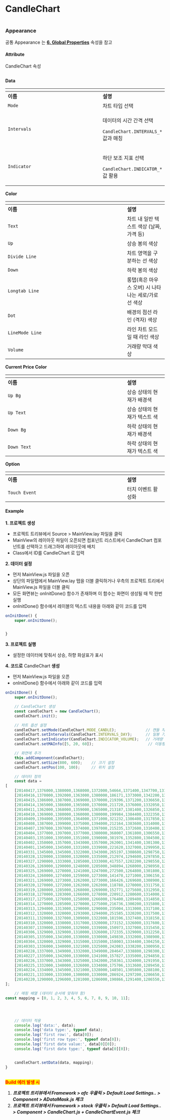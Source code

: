 # CandleChart

<figure><img src="../../.gitbook/assets/스크린샷 2025-07-02 112359.png" alt=""><figcaption></figcaption></figure>

### Appearance

공통 Appearance 는 [**6. Global Properties**](<../../Guide for SpiderGen/06  SpiderGen Editor/04  Properties Pane/02 Appearence.md>) 속성을 참고

#### Attribute

CandleChart 속성

<figure><img src="../../.gitbook/assets/스크린샷 2025-07-02 112736.png" alt=""><figcaption></figcaption></figure>



**Data**

<table data-header-hidden><thead><tr><th width="361"></th><th></th></tr></thead><tbody><tr><td><strong>이름</strong></td><td><strong>설명</strong></td></tr><tr><td><code>Mode</code></td><td>차트 타입 선택</td></tr><tr><td><code>Intervals</code></td><td><p>데이터의 시간 간격 선택</p><p> <code>CandleChart.INTERVALS_*</code> 값과 매칭</p></td></tr><tr><td><code>Indicator</code></td><td><p>하단 보조 지표 선택 </p><p><code>CandleChart.INDICATOR_*</code> 값 활용</p></td></tr></tbody></table>

**Color**

<table data-header-hidden><thead><tr><th width="361"></th><th></th></tr></thead><tbody><tr><td><strong>이름</strong></td><td><strong>설명</strong></td></tr><tr><td><code>Text</code></td><td>차트 내 일반 텍스트 색상 (날짜, 가격 등)</td></tr><tr><td><code>Up</code></td><td>상승 봉의 색상</td></tr><tr><td><code>Divide Line</code></td><td>차트 영역을 구분하는 선 색상</td></tr><tr><td><code>Down</code></td><td>하락 봉의 색상</td></tr><tr><td><code>Longtab Line</code></td><td>롱탭(혹은 마우스 오버) 시 나타나는 세로/가로 선 색상</td></tr><tr><td><code>Dot</code></td><td>배경의 점선 라인 (격자) 색상</td></tr><tr><td><code>LineMode Line</code></td><td>라인 차트 모드일 때 라인 색상</td></tr><tr><td><code>Volume</code></td><td>거래량 막대 색상</td></tr></tbody></table>

**Current Price Color**

<table data-header-hidden><thead><tr><th width="361"></th><th></th></tr></thead><tbody><tr><td><strong>이름</strong></td><td><strong>설명</strong></td></tr><tr><td><code>Up Bg</code></td><td>상승 상태의 현재가 배경색</td></tr><tr><td><code>Up Text</code></td><td>상승 상태의 현재가 텍스트 색</td></tr><tr><td><code>Down Bg</code></td><td>하락 상태의 현재가 배경색</td></tr><tr><td><code>Down Text</code></td><td>하락 상태의 현재가 텍스트 색</td></tr></tbody></table>

**Option**

<table data-header-hidden><thead><tr><th width="361"></th><th></th></tr></thead><tbody><tr><td><strong>이름</strong></td><td><strong>설명</strong></td></tr><tr><td><code>Touch Event</code></td><td>터치 이벤트 활성화</td></tr></tbody></table>



#### Example

**1. 프로젝트 생성**

* 프로젝트 트리뷰에서 Source > MainView.lay 파일을 클릭
* MainView의 레이아웃 파일이 오픈되면 컴포넌트 리스트에서 CandleChart 컴포넌트를 선택하고 드래그하여 레이아웃에 배치
* Class에서 ID를 CandleChart 로 입력

**2. 데이터 설정**

* 먼저 MainView.js 파일을 오픈
* 상단의 파일탭에서 MainView.lay 탭을 더블 클릭하거나 우측의 프로젝트 트리에서 MainView.js 파일을 더블 클릭
* 모든 화면뷰는 onInitDone() 함수가 존재하며 이 함수는 화면이 생성될 때 딱 한번 실행
* onInitDone() 함수에서 레이블의 텍스트 내용을 아래와 같이 코드를 입력

```javascript
onInitDone() {
    super.onInitDone();


}
```

**3. 프로젝트 실행**

* 설정한 데이터에 맞춰서 상승, 하향 화살표가 표시



**4. 코드로** CandleChart **생성**

* 먼저 MainView.js 파일을 오픈
* onInitDone() 함수에서 아래와 같이 코드를 입력

```javascript
onInitDone() {
    super.onInitDone();

    // CandleChart 생성
    const candleChart = new CandleChart();
    candleChart.init();

    // 차트 옵션 설정
    candleChart.setMode(CandleChart.MODE_CANDLE);             // 캔들 차트
    candleChart.setIntervals(CandleChart.INTERVALS_DAY);      // 일봉 기준
    candleChart.setIndicator(CandleChart.INDICATOR_VOLUME);   // 거래량 보조지표
    candleChart.setMAInfo([5, 20, 60]);                        // 이동평균선 설정

    // 화면에 추가
    this.addComponent(candleChart);
    candleChart.setSize(800, 600);    // 크기 설정
    candleChart.setPos(100, 100);     // 위치 설정

    // 데이터 정의
    const data = 
[
	[20140417,1376000,1380000,1368000,1372000,54664,1371400,1347700,1315333.3333333333,177027.6,244619.15,221857.01666666666],
	[20140416,1370000,1392000,1363000,1380000,186171,1373000,1342200,1314533.3333333333,206091.6,247825.35,223466.71666666667],
	[20140415,1386000,1387000,1369000,1370000,219396,1371200,1336650,1313466.6666666667,233103.8,246155.35,223258.13333333333],
	[20140414,1365000,1386000,1365000,1370000,211720,1376000,1332050,1312166.6666666667,231657.4,246231.15,223859.61666666667],
	[20140411,1362000,1368000,1359000,1365000,213187,1381400,1326850,1311016.6666666667,232360.4,244465.15,223581.76666666666],
	[20140410,1369000,1380000,1360000,1380000,199984,1384400,1322350,1309916.6666666667,263324.4,244642.6,223944.46666666667],
	[20140409,1394000,1395000,1364000,1371000,321232,1386400,1317850,1308800,299722.8,246393.6,225516.95],
	[20140408,1387000,1399000,1375000,1394000,212164,1383600,1314000,1307533.3333333333,287876.6,242911.25,225646.2],
	[20140407,1397000,1397000,1374000,1397000,215235,1372600,1310400,1305500,289767.8,241382.85,228173.18333333332],
	[20140404,1377000,1397000,1377000,1380000,368007,1361800,1306550,1303466.6666666667,299760.2,239278.7,231669.58333333334],
	[20140403,1351000,1395000,1351000,1390000,381976,1352800,1304500,1301983.3333333333,268753.6,228427,232361.01666666666],
	[20140402,1350000,1357000,1343000,1357000,262001,1341400,1301300,1300550,275869.8,217944.95,232582.48333333334],
	[20140401,1345000,1345000,1331000,1339000,221620,1327000,1299950,1299716.6666666667,293248.4,212336.4,234794.4],
	[20140331,1345000,1345000,1322000,1343000,265197,1308600,1298750,1299000,303424.4,209155.55,239932.93333333332],
	[20140328,1320000,1338000,1320000,1335000,212974,1294600,1297850,1298433.3333333333,278680.6,207999.85,245854.65],
	[20140327,1290000,1333000,1285000,1333000,417557,1282200,1298550,1299050,269371,211583.5,247941.11666666667],
	[20140326,1269000,1290000,1248000,1285000,348894,1268000,1298950,1300100,209617.2,198597,244485.16666666666],
	[20140325,1269000,1270000,1241000,1247000,272500,1264800,1301800,1302150,170392.6,194070.35,242772.86666666667],
	[20140324,1260000,1274000,1259000,1273000,141478,1271000,1306150,1304950,160075,189230.65,241891.31666666668],
	[20140321,1269000,1273000,1262000,1273000,166426,1269600,1308900,1307616.6666666667,167059.4,189581.8,243079.75],
	[20140320,1270000,1272000,1262000,1262000,118788,1270000,1311750,1310183.3333333333,177121.4,195606.7,243108.45],
	[20140319,1280000,1285000,1268000,1269000,152771,1275600,1312950,1312933.3333333333,200364.6,199210.6,244646.11666666667],
	[20140318,1270000,1283000,1266000,1278000,220912,1280600,1314000,1315133.3333333333,220127.4,197751.8,245733],
	[20140317,1275000,1276000,1258000,1266000,176400,1289400,1314850,1317083.3333333333,212264.2,192616.85,244638.6],
	[20140314,1270000,1285000,1270000,1275000,216736,1300200,1315800,1319316.6666666667,211614.6,193183.5,244683.4],
	[20140313,1294000,1313000,1290000,1290000,235004,1313000,1317100,1321233.3333333333,198462,188567.45,244422.21666666667],
	[20140312,1320000,1320000,1293000,1294000,251585,1320200,1317500,1323233.3333333333,185928.2,182655.7,245492.83333333334],
	[20140311,1320000,1327000,1309000,1322000,181596,1327400,1318150,1325333.3333333333,165577.2,180103.85,244842.8],
	[20140310,1320000,1330000,1317000,1320000,173152,1326000,1317600,1327300,160858.6,183708.05,244401.4],
	[20140307,1339000,1339000,1329000,1339000,150973,1327000,1315450,1329533.3333333333,174644.8,182850.1,243847.83333333334],
	[20140306,1329000,1329000,1310000,1326000,172335,1329000,1312250,1331016.6666666667,201379.6,185245.05,244380.76666666666],
	[20140305,1335000,1341000,1330000,1330000,149830,1332000,1308900,1332916.6666666667,198478,191825.75,245001.73333333334],
	[20140304,1320000,1329000,1315000,1315000,158003,1334400,1304250,1334616.6666666667,220184.2,199260.9,246119.23333333334],
	[20140303,1336000,1340000,1321000,1325000,242083,1338200,1300950,1337050,223724.8,207393.75,246085.38333333333],
	[20140228,1337000,1349000,1332000,1349000,284647,1338800,1298300,1339416.6666666667,205008.4,211548.8,244546.6],
	[20140227,1335000,1342000,1330000,1341000,157827,1335000,1294850,1341833.3333333333,205463.8,216498.3,242053.21666666667],
	[20140226,1337000,1343000,1325000,1342000,258361,1324000,1291950,1344383.3333333333,212071.6,220308.3,242971.06666666668],
	[20140225,1332000,1340000,1326000,1334000,175706,1313600,1289450,1346516.6666666667,185118.4,220736.55,241782.28333333333],
	[20140224,1334000,1345000,1321000,1328000,148501,1305800,1288100,1348933.3333333333,173619.8,225953,241715.93333333332],
	[20140221,1333000,1333000,1300000,1330000,286924,1297200,1286650,1351216.6666666667,181466.2,228864.9,241446.01666666666],
	[20140220,1290000,1296000,1281000,1286000,190866,1291400,1286550,1353216.6666666667,148964.4,225345.2,239522.15]
];

    // 매핑 배열 (데이터 순서에 맞춰야 함)
const mapping = [0, 1, 2, 3, 4, 5, 6, 7, 8, 9, 10, 11];




    // 데이터 적용
    console.log('data:', data);
    console.log('data type:', typeof data);
    console.log('first row:', data[0]);
    console.log('first row type:', typeof data[0]);
    console.log('first date value:', data[0][0]);
    console.log('first date type:', typeof data[0][0]);


    candleChart.setData(data, mapping);
}

```

<figure><img src="../../.gitbook/assets/화면 녹화 중 2025-07-02 141845.gif" alt=""><figcaption></figcaption></figure>

<mark style="color:red;">**Build 에러 발생 시**</mark>

1. _**프로젝트 트리뷰에서 Framework > afc 우클릭 > Default Load Settings.. > Component > ADataMask.js 체크**_
2. _**프로젝트 트리뷰에서 Framework > stock 우클릭 > Default Load Settings.. > Component > CandleChart.js + CandleChartEvent.js 체크**_

<div><figure><img src="../../.gitbook/assets/스크린샷 2025-07-02 142053.png" alt=""><figcaption></figcaption></figure> <figure><img src="../../.gitbook/assets/스크린샷 2025-07-02 142215.png" alt=""><figcaption></figcaption></figure></div>
